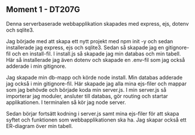 ## Moment 1 - DT207G

Denna serverbaserade webbapplikation skapades med express, ejs, dotenv och sqlite3. 

Jag började med att skapa ett nytt projekt med npm init -y och sedan installerade jag express, ejs och sqlite3.
Sedan så skapade jag en gitignore-fil och en install-fil. I install.js så skapade jag min databas och min tabell. 
Här så installerade jag även dotenv och skapade en .env-fil som jag också adderade i min gitignore. 

Jag skapade min db-mapp och körde node install. Min databas adderade jag också i min gitignore-fil.
Här skapade jag alla mina ejs-filer och mappar som jag behövde och började koda min server.js. I min server.js så importerar jag moduler, ansluter till databas, gör routing och startar applikationen. I terminalen så kör jag node server. 

Sedan börjar fortsätt kodning i server.js samt mina ejs-filer för att skapa syftet och funktionen som webbapplikationen ska ha. Jag skapar också ett ER-diagram över min tabell.
